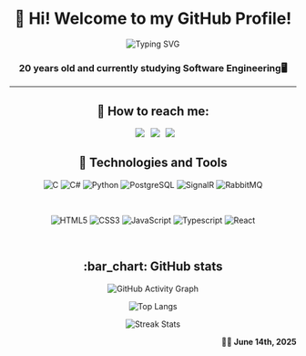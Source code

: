 <h1 align="center">👋 Hi! Welcome to my GitHub Profile!</h1>

<div align="center">

![Typing SVG](https://readme-typing-svg.herokuapp.com?font=Fira+Code&size=24&duration=2000&pause=1000&color=39FF14&center=true&vCenter=true&width=500&lines=%3E+Hi%2C+I'm+Lucas+Andrada;Developer+%26+Tech+Enthusiast;C+%7C+C%23+%7C+Python+%7C+JS+%7C+PostgreSQL)

</div>

<h3 align="center"> 20 years old and currently studying Software Engineering🖥️</h3>
<hr></hr>
 
<h2 align="center"> 📶 How to reach me: </h2>

<div align="center">

&ensp;[<img src="https://img.shields.io/badge/Gmail-D14836?style=for-the-badge&logo=gmail&logoColor=white" />](mailto:lucasandrada26060@gmail.com)
&ensp;[<img src="https://img.shields.io/badge/linkedin-%230077B5.svg?style=for-the-badge&logo=linkedin&logoColor=white" />](https://www.linkedin.com/in/lucas-andrada2606/)
&ensp;[<img src="https://img.shields.io/badge/github-%23121011.svg?style=for-the-badge&logo=github&logoColor=white">](https://github.com/lucas2mz/)

</div>

<h2 align="center"> 📌 Technologies and Tools </h2>

<div align="center">

![C](https://img.shields.io/badge/c-%2300599C.svg?style=for-the-badge&logo=c&logoColor=white)
![C#](https://img.shields.io/badge/C%23-239120?style=for-the-badge&logo=csharp&logoColor=white)
![Python](https://img.shields.io/badge/python-3670A0?style=for-the-badge&logo=python&logoColor=ffdd54)
![PostgreSQL](https://img.shields.io/badge/PostgreSQL-316192?style=for-the-badge&logo=postgresql&logoColor=white)
![SignalR](https://img.shields.io/badge/SignalR-%230078D7.svg?style=for-the-badge&logo=dotnet&logoColor=white)
![RabbitMQ](https://img.shields.io/badge/RabbitMQ-FF6600?style=for-the-badge&logo=rabbitmq&logoColor=white)


<br />

![HTML5](https://img.shields.io/badge/html5-%23E34F26.svg?style=for-the-badge&logo=html5&logoColor=white)
![CSS3](https://img.shields.io/badge/css3-%231572B6.svg?style=for-the-badge&logo=css3&logoColor=white)
![JavaScript](https://img.shields.io/badge/javascript-%23323330.svg?style=for-the-badge&logo=javascript&logoColor=%23F7DF1E)
![Typescript](https://img.shields.io/badge/TypeScript-007ACC?style=for-the-badge&logo=typescript&logoColor=white)
![React](https://img.shields.io/badge/react-%2320232a.svg?style=for-the-badge&logo=react&logoColor=%2361DAFB)

<br />

</div>

<h2 align="center"> :bar_chart: GitHub stats </h2>

<div align="center">

![GitHub Activity Graph](https://github-readme-stats.vercel.app/api?username=lucas2mz&show_icons=true&count_private=true&theme=vision-friendly-dark&text_color=fafafa&hide_border=true&hide=issues,contribs&bg_color=00000000&rank_icon=github&include_all_commits=true)

![Top Langs](https://github-readme-stats.vercel.app/api/top-langs/?username=lucas2mz&hide=c,html,c%2B%2B&layout=donut&theme=vision-friendly-dark&text_color=fafafa&hide_border=true&bg_color=00000000)

![Streak Stats](https://github-readme-streak-stats.herokuapp.com/?user=lucas2mz&theme=vision-friendly-dark&text_color=fafafa&hide_border=true&background=00000000)

</div>

<p align="right">
  ✍🏻<b> June 14th, 2025</b>
</p>
